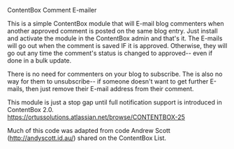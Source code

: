 ContentBox Comment E-mailer

This is a simple ContentBox module that will E-mail blog commenters when another approved comment is posted on the same blog entry.
Just install and activate the module in the ContentBox admin and that's it.  The E-mails will go out when the comment is saved IF it is approved.
Otherwise, they will go out any time the comment's status is changed to approved-- even if done in a bulk update.

There is no need for commenters on your blog to subscribe.  The is also no way for them to unsubscribe-- if someone doesn't want to get further E-mails, then just remove their E-mail address from their comment.

This module is just a stop gap until full notification support is introduced in ContentBox 2.0.  
https://ortussolutions.atlassian.net/browse/CONTENTBOX-25

Much of this code was adapted from code Andrew Scott (http://andyscott.id.au/) shared on the ContentBox List. 